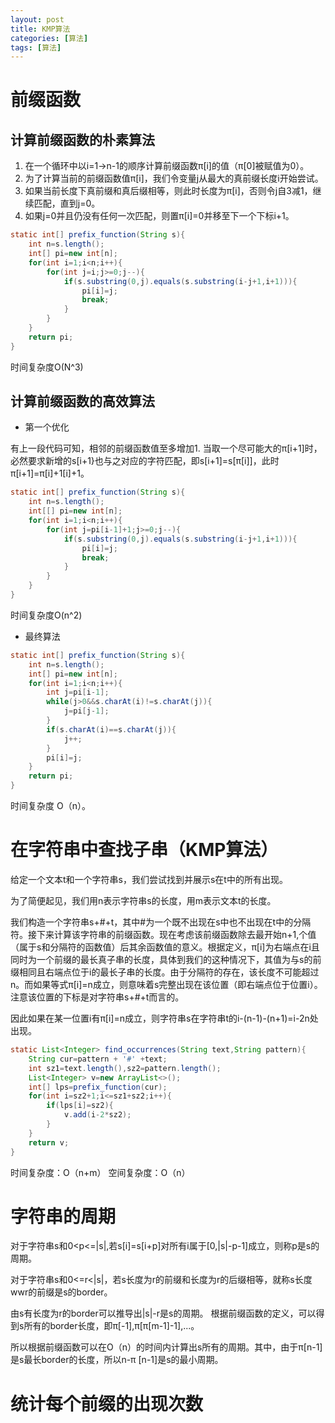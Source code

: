 ```yaml
---
layout: post
title: KMP算法
categories: [算法]
tags: [算法]
---
```


# 前缀函数


## 计算前缀函数的朴素算法

1. 在一个循环中以i=1-\>n-1的顺序计算前缀函数π[i]的值（π[0]被赋值为0）。
2. 为了计算当前的前缀函数值π[i]，我们令变量j从最大的真前缀长度i开始尝试。
3. 如果当前长度下真前缀和真后缀相等，则此时长度为π[i]，否则令j自3减1，继续匹配，直到j=0。
4. 如果j=0并且仍没有任何一次匹配，则置π[i]=0并移至下一个下标i+1。

``` java
static int[] prefix_function(String s){
    int n=s.length();
    int[] pi=new int[n];
    for(int i=1;i<n;i++){
        for(int j=i;j>=0;j--){
            if(s.substring(0,j).equals(s.substring(i-j+1,i+1))){
                pi[i]=j;
                break;
            }
        }
    }
    return pi;
}

```

时间复杂度O(N^3)

## 计算前缀函数的高效算法

- 第一个优化

有上一段代码可知，相邻的前缀函数值至多增加1.
当取一个尽可能大的π[i+1]时，必然要求新增的s[i+1}也与之对应的字符匹配，即s[i+1]=s[π[i]]，此时π[i+1]=π[i]+1[i]+1。

``` java
static int[] prefix_function(String s){
    int n=s.length();
    int[[] pi=new int[n];
    for(int i=1;i<n;i++){
        for(int j=pi[i-1]+1;j>=0;j--){
            if(s.substring(0,j).equals(s.substring(i-j+1,i+1))){
                pi[i]=j;
                break;
            }
        }
    }
}

```

时间复杂度O(n^2)


- 最终算法

``` java
static int[] prefix_function(String s){
    int n=s.length();
    int[] pi=new int[n];
    for(int i=1;i<n;i++){
        int j=pi[i-1];
        while(j>0&&s.charAt(i)!=s.charAt(j)){
            j=pi[j-1];
        }
        if(s.charAt(i)==s.charAt(j)){
            j++;
        }
        pi[i]=j;
    }
    return pi;
}
```

时间复杂度 O（n）。


# 在字符串中查找子串（KMP算法）

给定一个文本t和一个字符串s，我们尝试找到并展示s在t中的所有出现。

为了简便起见，我们用n表示字符串s的长度，用m表示文本t的长度。

我们构造一个字符串s+#+t，其中#为一个既不出现在s中也不出现在t中的分隔符。接下来计算该字符串的前缀函数。现在考虑该前缀函数除去最开始n+1,个值（属于s和分隔符的函数值）后其余函数值的意义。根据定义，π[i]为右端点在i且同时为一个前缀的最长真子串的长度，具体到我们的这种情况下，其值为与s的前缀相同且右端点位于i的最长子串的长度。由于分隔符的存在，该长度不可能超过n。而如果等式π[i]=n成立，则意味着s完整出现在该位置（即右端点位于位置i）。注意该位置的下标是对字符串s+#+t而言的。

因此如果在某一位置i有π[i]=n成立，则字符串s在字符串t的i-(n-1)-(n+1)=i-2n处出现。


``` java
static List<Integer> find_occurrences(String text,String pattern){
    String cur=pattern + '#' +text;
    int sz1=text.length(),sz2=pattern.length();
    List<Integer> v=new ArrayList<>();
    int[] lps=prefix_function(cur);
    for(int i=sz2+1;i<=sz1+sz2;i++){
        if(lps[i]=sz2){
            v.add(i-2*sz2);
        }
    }
    return v;
}

```

时间复杂度：O（n+m）
空间复杂度：O（n）

# 字符串的周期

对于字符串s和0<p<=|s|,若s[i]=s[i+p]对所有i属于[0,|s|-p-1]成立，则称p是s的周期。

对于字符串s和0<=r<|s|，若s长度为r的前缀和长度为r的后缀相等，就称s长度wwr的前缀是s的border。

由s有长度为r的border可以推导出|s|-r是s的周期。
根据前缀函数的定义，可以得到s所有的border长度，即π[-1],π[π[m-1]-1],...。

所以根据前缀函数可以在O（n）的时间内计算出s所有的周期。其中，由于π[n-1]是s最长border的长度，所以n-π [n-1]是s的最小周期。

# 统计每个前缀的出现次数



